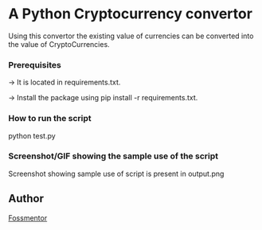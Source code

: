 # A Python Cryptocurrency convertor
<!--Remove the below lines and add yours -->
Using this convertor the existing value of currencies can be converted into the value of CryptoCurrencies.

### Prerequisites
<!--Remove the below lines and add yours -->
-> It is located in requirements.txt.

-> Install the package using pip install -r requirements.txt.
### How to run the script
<!--Remove the below lines and add yours -->
python test.py

### Screenshot/GIF showing the sample use of the script
<!--Remove the below lines and add yours -->
Screenshot showing sample use of script is present in output.png

## Author

[Fossmentor](https://github.com/fossmentorOfficial)